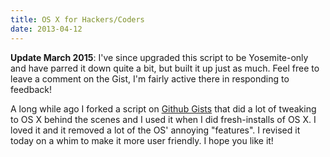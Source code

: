 ```yaml
---
title: OS X for Hackers/Coders
date: 2013-04-12
---
```


**Update March 2015**: I've since upgraded this script to be Yosemite-only and have parred it down quite a bit, but built it up just as much. Feel free to leave a comment on the Gist, I'm fairly active there in responding to feedback!

A long while ago I forked a script on [Github Gists](https://gist.github.com/brandonb927) that did a lot of tweaking to OS X behind the scenes and I used it when I did fresh-installs of OS X. I loved it and it removed a lot of the OS' annoying "features". I revised it today on a whim to make it more user friendly. I hope you like it!

<!-- break -->

<script src="https://gist.github.com/brandonb927/3195465.js"></script>
